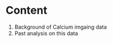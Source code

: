 Content
=======================
1. Background of Calcium imgaing data
2. Past analysis on this data
